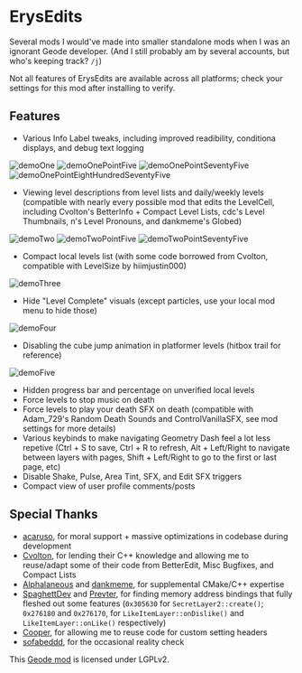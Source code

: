 # ErysEdits
Several mods I would've made into smaller standalone mods when I was an ignorant Geode developer. (And I still probably am by several accounts, but who's keeping track? `/j`)

Not all features of ErysEdits are available across all platforms; check your settings for this mod after installing to verify.

## Features
- Various Info Label tweaks, including improved readibility, conditiona displays, and debug text logging

![demoOne](https://github.com/RayDeeUx/ErysEdits/blob/main/resources/demoOne.png)
![demoOnePointFive](https://github.com/RayDeeUx/ErysEdits/blob/main/resources/demoOnePointFive.png)
![demoOnePointSeventyFive](https://github.com/RayDeeUx/ErysEdits/blob/main/resources/demoOnePointSeventyFive.png)
![demoOnePointEightHundredSeventyFive](https://github.com/RayDeeUx/ErysEdits/blob/main/resources/demoOnePointEightHundredSeventyFive.png)

- Viewing level descriptions from level lists and daily/weekly levels (compatible with nearly every possible mod that edits the LevelCell, including Cvolton's BetterInfo + Compact Level Lists, cdc's Level Thumbnails, n's Level Pronouns, and dankmeme's Globed)

![demoTwo](https://github.com/RayDeeUx/ErysEdits/blob/main/resources/demoTwo.png)
![demoTwoPointFive](https://github.com/RayDeeUx/ErysEdits/blob/main/resources/demoTwoPointFive.png)
![demoTwoPointSeventyFive](https://github.com/RayDeeUx/ErysEdits/blob/main/resources/demoTwoPointSeventyFive.png)

- Compact local levels list (with some code borrowed from Cvolton, compatible with LevelSize by hiimjustin000)

![demoThree](https://github.com/RayDeeUx/ErysEdits/blob/main/resources/demoThree.png)

- Hide "Level Complete" visuals (except particles, use your local mod menu to hide those)

![demoFour](https://github.com/RayDeeUx/ErysEdits/blob/main/resources/demoFour.png)

- Disabling the cube jump animation in platformer levels (hitbox trail for reference)

![demoFive](https://github.com/RayDeeUx/ErysEdits/blob/main/resources/demoFive.png)

- Hidden progress bar and percentage on unverified local levels
- Force levels to stop music on death
- Force levels to play your death SFX on death (compatible with Adam_729's Random Death Sounds and ControlVanillaSFX, see mod settings for more details)
- Various keybinds to make navigating Geometry Dash feel a lot less repetive (Ctrl + S to save, Ctrl + R to refresh, Alt + Left/Right to navigate between layers with pages, Shift + Left/Right to go to the first or last page, etc)
- Disable Shake, Pulse, Area Tint, SFX, and Edit SFX triggers
- Compact view of user profile comments/posts

## Special Thanks
- [acaruso](https://gdbrowser.com/u/25012294), for moral support + massive optimizations in codebase during development
- [Cvolton](https://gdbrowser.com/u/761691), for lending their C++ knowledge and allowing me to reuse/adapt some of their code from BetterEdit, Misc Bugfixes, and Compact Lists
- [Alphalaneous](https://gdbrowser.com/u/1139015) and [dankmeme](https://gdbrowser.com/u/9735891), for supplemental CMake/C++ expertise
- [SpaghettDev](https://gdbrowser.com/u/7670168) and [Prevter](https://gdbrowser.com/u/7696536), for finding memory address bindings that fully fleshed out some features (`0x305630` for `SecretLayer2::create()`;  `0x276180` and `0x276170`, for `LikeItemLayer::onDislike()` and `LikeItemLayer::onLike()` respectively)
- [Cooper](https://gdbrowser.com/u/21207551), for allowing me to reuse code for custom setting headers
- [sofabeddd](https://gdbrowser.com/u/7976112), for the occasional reality check

This [Geode mod](https://geode-sdk.org) is licensed under LGPLv2.